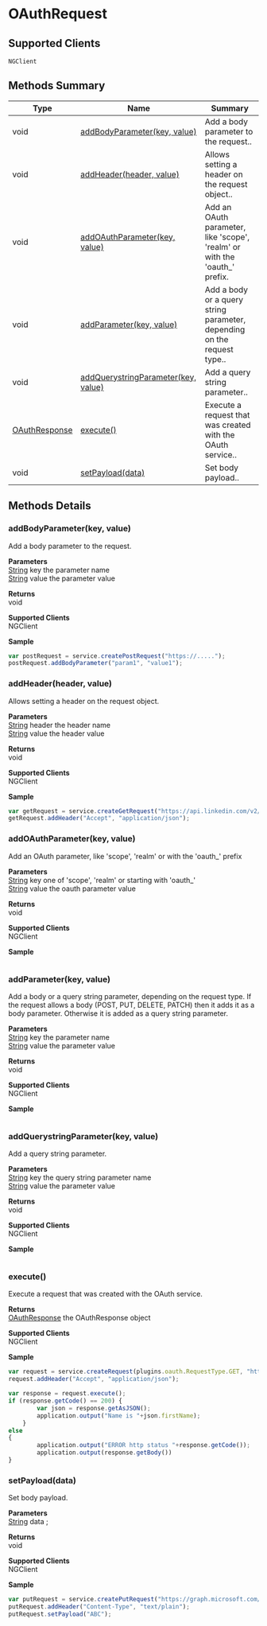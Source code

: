 #  OAuthRequest

## **Supported Clients**

    NGClient

## Methods Summary

| Type                                                  | Name                    | Summary                                                                                                           |
| ----------------------------------------------------- | ----------------------- | ----------------------------------------------------------------------------------------------------------------- |
|void | [addBodyParameter(key, value)](OAuthRequest.md#addbodyparameter-key-value)                   | Add a body parameter to the request..                                    |
|void | [addHeader(header, value)](OAuthRequest.md#addheader-header-value)                   | Allows setting a header on the request object..                                    |
|void | [addOAuthParameter(key, value)](OAuthRequest.md#addoauthparameter-key-value)                   | Add an OAuth parameter, like 'scope', 'realm' or with the 'oauth_' prefix.                                    |
|void | [addParameter(key, value)](OAuthRequest.md#addparameter-key-value)                   | Add a body or a query string parameter, depending on the request type..                                    |
|void | [addQuerystringParameter(key, value)](OAuthRequest.md#addquerystringparameter-key-value)                   | Add a query string parameter..                                    |
| [OAuthResponse](../../OAuthResponse.md) | [execute()](OAuthRequest.md#execute)                   | Execute a request that was created with the OAuth service..                                    |
|void | [setPayload(data)](OAuthRequest.md#setpayload-data)                   | Set body payload..                                    |

## Methods Details

### addBodyParameter(key, value)

Add a body parameter to the request.

**Parameters**\
[String](../../JSLib/String.md) key the parameter name\
[String](../../JSLib/String.md) value the parameter value

**Returns**\
void 

**Supported Clients**\
NGClient

**Sample**

```javascript
var postRequest = service.createPostRequest("https://.....");
postRequest.addBodyParameter("param1", "value1");
```
### addHeader(header, value)

Allows setting a header on the request object.

**Parameters**\
[String](../../JSLib/String.md) header the header name\
[String](../../JSLib/String.md) value the header value

**Returns**\
void 

**Supported Clients**\
NGClient

**Sample**

```javascript
var getRequest = service.createGetRequest("https://api.linkedin.com/v2/me");
getRequest.addHeader("Accept", "application/json");
```
### addOAuthParameter(key, value)

Add an OAuth parameter, like 'scope', 'realm' or with the 'oauth_' prefix

**Parameters**\
[String](../../JSLib/String.md) key one of 'scope', 'realm' or starting with 'oauth_'\
[String](../../JSLib/String.md) value the oauth parameter value

**Returns**\
void 

**Supported Clients**\
NGClient

**Sample**

```javascript

```
### addParameter(key, value)

Add a body or a query string parameter, depending on the request type.
If the request allows a body (POST, PUT, DELETE, PATCH) then it adds it as a body parameter.
Otherwise it is added as a query string parameter.

**Parameters**\
[String](../../JSLib/String.md) key the parameter name\
[String](../../JSLib/String.md) value the parameter value

**Returns**\
void 

**Supported Clients**\
NGClient

**Sample**

```javascript

```
### addQuerystringParameter(key, value)

Add a query string parameter.

**Parameters**\
[String](../../JSLib/String.md) key the query string parameter name\
[String](../../JSLib/String.md) value the parameter value

**Returns**\
void 

**Supported Clients**\
NGClient

**Sample**

```javascript

```
### execute()

Execute a request that was created with the OAuth service.


**Returns**\
[OAuthResponse](../../OAuthResponse.md) the OAuthResponse object

**Supported Clients**\
NGClient

**Sample**

```javascript
var request = service.createRequest(plugins.oauth.RequestType.GET, "https://api.linkedin.com/v2/me");
request.addHeader("Accept", "application/json");

var response = request.execute();
if (response.getCode() == 200) {
		var json = response.getAsJSON();
		application.output("Name is "+json.firstName);
	}
else
{
		application.output("ERROR http status "+response.getCode());
		application.output(response.getBody())
}
```
### setPayload(data)

Set body payload.

**Parameters**\
[String](../../JSLib/String.md) data  ;

**Returns**\
void 

**Supported Clients**\
NGClient

**Sample**

```javascript
var putRequest = service.createPutRequest("https://graph.microsoft.com/v1.0/me/drive/root:/FolderAA/FileBB.txt:/content");
putRequest.addHeader("Content-Type", "text/plain");
putRequest.setPayload("ABC");
```

